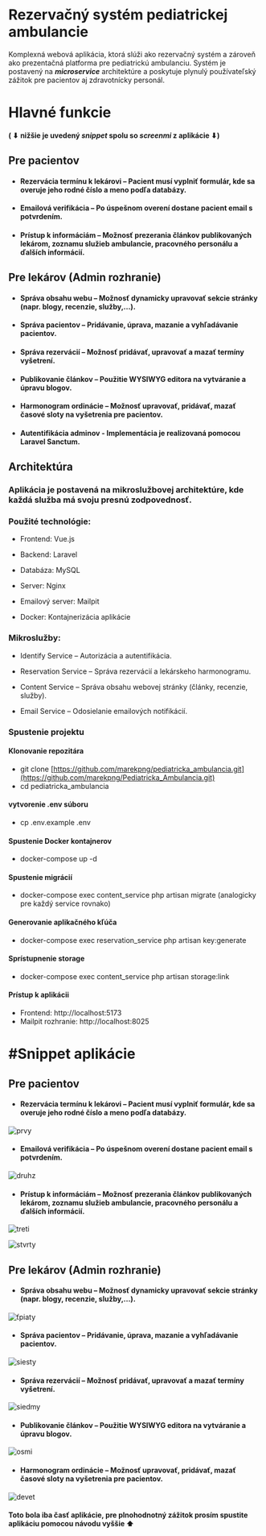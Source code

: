 #  Rezervačný systém pediatrickej ambulancie
Komplexná webová aplikácia, ktorá slúži ako rezervačný systém a zároveň ako prezentačná platforma pre pediatrickú ambulanciu. Systém je postavený na ***microservice*** architektúre a poskytuje plynulý používateľský zážitok pre pacientov aj zdravotnícky personál.

# Hlavné funkcie 
#### (  ⬇ nižšie je uvedený ***snippet*** spolu so ***screenmi*** z aplikácie  ⬇)
## Pre pacientov 
* #### Rezervácia termínu k lekárovi – Pacient musí vyplniť formulár, kde sa overuje jeho rodné číslo a meno podľa databázy.
* #### Emailová verifikácia – Po úspešnom overení dostane pacient email s potvrdením.
* #### Prístup k informáciám – Možnosť prezerania článkov publikovaných lekárom, zoznamu služieb ambulancie, pracovného personálu a ďalších informácií.

## Pre lekárov (Admin rozhranie)
* #### Správa obsahu webu – Možnosť dynamicky upravovať sekcie stránky (napr. blogy, recenzie, služby,...).
* #### Správa pacientov – Pridávanie, úprava, mazanie a vyhľadávanie pacientov.
* #### Správa rezervácií – Možnosť pridávať, upravovať a mazať termíny vyšetrení.
* #### Publikovanie článkov – Použitie WYSIWYG editora na vytváranie a úpravu blogov.
* #### Harmonogram ordinácie – Možnosť upravovať, pridávať, mazať časové sloty na vyšetrenia pre pacientov.
* #### Autentifikácia adminov - Implementácia je realizovaná pomocou Laravel Sanctum.
## Architektúra
### Aplikácia je postavená na mikroslužbovej architektúre, kde každá služba má svoju presnú zodpovednosť.

### Použité technológie:

* Frontend: Vue.js 

* Backend: Laravel 

* Databáza: MySQL

* Server: Nginx 

* Emailový server: Mailpit 

* Docker: Kontajnerizácia aplikácie

### Mikroslužby:

* Identify Service – Autorizácia a autentifikácia.

* Reservation Service – Správa rezervácií a lekárskeho harmonogramu.

* Content Service – Správa obsahu webovej stránky (články, recenzie, služby).

* Email Service – Odosielanie emailových notifikácií.

### Spustenie projektu

#### Klonovanie repozitára

* git clone [https://github.com/marekpng/pediatricka_ambulancia.git](https://github.com/marekpng/Pediatricka_Ambulancia.git)
* cd pediatricka_ambulancia

#### vytvorenie .env súboru
* cp .env.example .env




#### Spustenie Docker kontajnerov
* docker-compose up -d

#### Spustenie migrácií
* docker-compose exec content_service php artisan migrate (analogicky pre každý service rovnako)
  
#### Generovanie aplikačného kľúča
*  docker-compose exec reservation_service php artisan key:generate

#### Sprístupnenie storage
* docker-compose exec content_service php artisan storage:link

#### Prístup k aplikácii

* Frontend: http://localhost:5173
* Mailpit rozhranie: http://localhost:8025


# #Snippet aplikácie

## Pre pacientov
* #### Rezervácia termínu k lekárovi – Pacient musí vyplniť formulár, kde sa overuje jeho rodné číslo a meno podľa databázy.
![prvy](https://github.com/user-attachments/assets/3006bb75-ab98-422f-85e5-49a9a4e481e2)

  
* #### Emailová verifikácia – Po úspešnom overení dostane pacient email s potvrdením.
![druhz](https://github.com/user-attachments/assets/e053abe0-335e-4b1f-b2a8-31c835ce80ae)

  
* #### Prístup k informáciám – Možnosť prezerania článkov publikovaných lekárom, zoznamu služieb ambulancie, pracovného personálu a ďalších informácií.
![treti](https://github.com/user-attachments/assets/40668e42-a3e4-4bf6-bbbd-37aa6e6c2d95)

  
![stvrty](https://github.com/user-attachments/assets/10e3d5bb-a9fe-44b1-9b9b-faff22a55106)



## Pre lekárov (Admin rozhranie)
* #### Správa obsahu webu – Možnosť dynamicky upravovať sekcie stránky (napr. blogy, recenzie, služby,...).
![ťpiaty](https://github.com/user-attachments/assets/762376fa-c128-4af9-b753-0ca5abcca918)

  
* #### Správa pacientov – Pridávanie, úprava, mazanie a vyhľadávanie pacientov.
![siesty](https://github.com/user-attachments/assets/363cc10d-4e52-4b55-9bcc-1d88020f9173)

  
* #### Správa rezervácií – Možnosť pridávať, upravovať a mazať termíny vyšetrení.
![siedmy](https://github.com/user-attachments/assets/4c0a1ae7-ce04-4d7a-a176-4a2f62128c4b)

  
* #### Publikovanie článkov – Použitie WYSIWYG editora na vytváranie a úpravu blogov.
![osmi](https://github.com/user-attachments/assets/ab4591b3-4835-41f8-b847-efcd4f0c9103)

* #### Harmonogram ordinácie – Možnosť upravovať, pridávať, mazať časové sloty na vyšetrenia pre pacientov.

![devet](https://github.com/user-attachments/assets/02b7b39b-dbaa-4b06-9739-20f059e65674)


#### Toto bola iba časť aplikácie, pre plnohodnotný zážitok prosím spustite aplikáciu pomocou návodu vyššie ⬆



